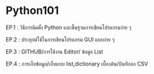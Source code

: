 # Python101

EP.1 : วิธีการติดตั้ง Python และพื้นฐานการเขียนโปรแกรมง่าย ๆ

EP.2 : ประยุกต์ใช้ในการเขียนโปรแกรม GUI แบบง่าย ๆ

EP.3 : GITHUB/การใช้งาน Editor/ ข้อมูล List

EP.4 : การเก็บข้อมูล/เก็บแบบ list,dictionary เบื้องต้น/บึนทึกลง CSV
